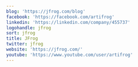 ```yaml
---
blog: 'https://jfrog.com/blog'
facebook: 'https://facebook.com/artifrog'
linkedin: 'https://linkedin.com/company/455737'
logohandle: jfrog
sort: jfrog
title: JFrog
twitter: jfrog
website: 'https://jfrog.com/'
youtube: 'https://www.youtube.com/user/artifrog'
---
```

